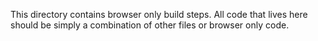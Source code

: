 This directory contains browser only
build steps. All code that lives here should be simply a
combination of other files or browser only code.
